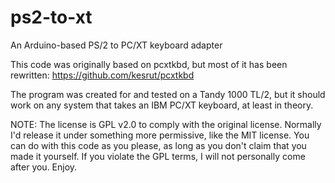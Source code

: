 # ps2-to-xt
An Arduino-based PS/2 to PC/XT keyboard adapter

This code was originally based on pcxtkbd, but most of it has been rewritten:
https://github.com/kesrut/pcxtkbd

The program was created for and tested on a Tandy 1000 TL/2, but it should work on any system that takes an IBM PC/XT keyboard, at least in theory.

NOTE: The license is GPL v2.0 to comply with the original license. Normally I'd release it under something more permissive, like the MIT license. You can do with this code as you please, as long as you don't claim that you made it yourself. If you violate the GPL terms, I will not personally come after you. Enjoy.
